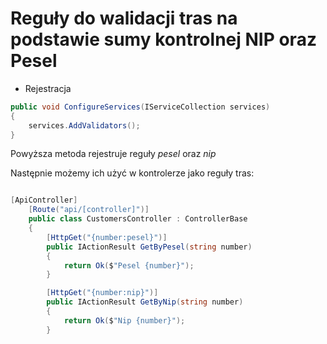 # Reguły do walidacji tras na podstawie sumy kontrolnej NIP oraz Pesel


- Rejestracja

~~~ csharp
public void ConfigureServices(IServiceCollection services)
{
    services.AddValidators();
}
~~~

Powyższa metoda rejestruje reguły _pesel_ oraz _nip_

Następnie możemy ich użyć w kontrolerze jako reguły tras:

~~~ csharp

[ApiController]
    [Route("api/[controller]")]
    public class CustomersController : ControllerBase
    {
        [HttpGet("{number:pesel}")]
        public IActionResult GetByPesel(string number)
        {
            return Ok($"Pesel {number}");
        }

        [HttpGet("{number:nip}")]
        public IActionResult GetByNip(string number)
        {
            return Ok($"Nip {number}");
        }
~~~

